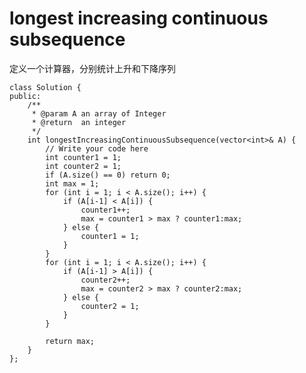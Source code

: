 # longest increasing continuous subsequence

定义一个计算器，分别统计上升和下降序列

    class Solution {
    public:
        /**
         * @param A an array of Integer
         * @return  an integer
         */
        int longestIncreasingContinuousSubsequence(vector<int>& A) {
            // Write your code here
            int counter1 = 1;
            int counter2 = 1;
            if (A.size() == 0) return 0;
            int max = 1;
            for (int i = 1; i < A.size(); i++) {
                if (A[i-1] < A[i]) {
                    counter1++;
                    max = counter1 > max ? counter1:max;
                } else {
                    counter1 = 1;
                }
            }
            for (int i = 1; i < A.size(); i++) {
                if (A[i-1] > A[i]) {
                    counter2++;
                    max = counter2 > max ? counter2:max;
                } else {
                    counter2 = 1;
                }
            }

            return max;
        }
    };
